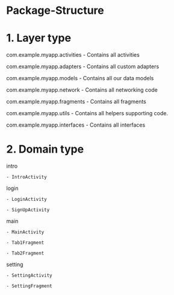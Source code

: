 # Package-Structure


# 1. Layer type

com.example.myapp.activities - Contains all activities

com.example.myapp.adapters - Contains all custom adapters

com.example.myapp.models - Contains all our data models

com.example.myapp.network - Contains all networking code

com.example.myapp.fragments - Contains all fragments

com.example.myapp.utils - Contains all helpers supporting code.

com.example.myapp.interfaces - Contains all interfaces



# 2. Domain type

 intro
 
    - IntroActivity
    
 login
 
    - LoginActivity
    
    - SignUpActivity
 main
 
    - MainActivity
    
    - Tab1Fragment
    
    - Tab2Fragment
    
 setting
 
    - SettingActivity
    
    - SettingFragment
    

